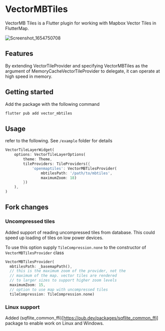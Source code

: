 <!-- 
This README describes the package. If you publish this package to pub.dev,
this README's contents appear on the landing page for your package.

For information about how to write a good package README, see the guide for
[writing package pages](https://dart.dev/guides/libraries/writing-package-pages). 

For general information about developing packages, see the Dart guide for
[creating packages](https://dart.dev/guides/libraries/create-library-packages)
and the Flutter guide for
[developing packages and plugins](https://flutter.dev/developing-packages). 
-->

# VectorMBTiles

VectorMB Tiles is a Flutter plugin for working with Mapbox Vector Tiles in FlutterMap. 

![Screenshot_1654750708](https://user-images.githubusercontent.com/17922561/179644816-e5d0f2f4-f38e-4e6f-a7d2-02dcde6bebd8.png)

## Features

By extending VectorTileProvider and specifying VectorMBTiles as the argument of MemoryCacheVectorTileProvider to delegate, it can operate at high speed in memory.

## Getting started

Add the package with the following command
```bash
flutter pub add vector_mbtiles
```

## Usage

refer to the following. See `/example` folder for details

```dart
VectorTileLayerWidget(
    options: VectorTileLayerOptions(
        theme: Theme,
        tileProviders: TileProviders({
            'openmaptiles': VectorMBTilesProvider(
                mbtilesPath: '/path/to/mbtiles',
                maximumZoom: 18)
        })
    ),
)
```

## Fork changes

### Uncompressed tiles

Added support of reading uncompressed tiles from database. This could speed up loading of tiles on low power devices.

To use this option supply `TileCompression.none` to the constructor of `VectorMBTilesProvider` class

```dart
VectorMBTilesProvider(
  mbtilesPath: _basemapPath(),
  // this is the maximum zoom of the provider, not the
  // maximum of the map. vector tiles are rendered
  // to larger sizes to support higher zoom levels
  maximumZoom: 15,
  // option to use map with uncompressed tiles
  tileCompression: TileCompression.none)
```

### Linux support

Added (sqflite_common_ffi)[https://pub.dev/packages/sqflite_common_ffi] package to enable work on Linux and Windows.
